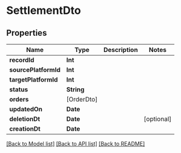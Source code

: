 # SettlementDto

## Properties
Name | Type | Description | Notes
------------ | ------------- | ------------- | -------------
**recordId** | **Int** |  | 
**sourcePlatformId** | **Int** |  | 
**targetPlatformId** | **Int** |  | 
**status** | **String** |  | 
**orders** | [OrderDto] |  | 
**updatedOn** | **Date** |  | 
**deletionDt** | **Date** |  | [optional] 
**creationDt** | **Date** |  | 

[[Back to Model list]](../README.md#documentation-for-models) [[Back to API list]](../README.md#documentation-for-api-endpoints) [[Back to README]](../README.md)


